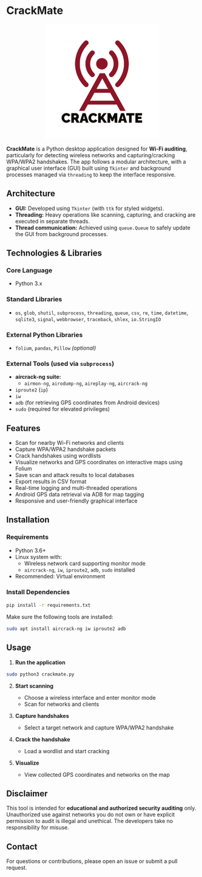 # CrackMate
<p align="center">
  <img src="https://github.com/Ale210501/CrackMate/blob/main/logo-png.png" alt="CrackMate Logo" width="300"/>
</p>

**CrackMate** is a Python desktop application designed for **Wi-Fi auditing**, particularly for detecting wireless networks and capturing/cracking WPA/WPA2 handshakes. The app follows a modular architecture, with a graphical user interface (GUI) built using `Tkinter` and background processes managed via `threading` to keep the interface responsive.



## Architecture

- **GUI:** Developed using `Tkinter` (with `ttk` for styled widgets).
- **Threading:** Heavy operations like scanning, capturing, and cracking are executed in separate threads.
- **Thread communication:** Achieved using `queue.Queue` to safely update the GUI from background processes.



## Technologies & Libraries

### Core Language
- Python 3.x

### Standard Libraries
- `os`, `glob`, `shutil`, `subprocess`, `threading`, `queue`, `csv`, `re`, `time`, `datetime`, `sqlite3`, `signal`, `webbrowser`, `traceback`, `shlex`, `io.StringIO`

### External Python Libraries
- `folium`, `pandas`, `Pillow` *(optional)*

### External Tools (used via `subprocess`)
- **aircrack-ng suite:**
  - `airmon-ng`, `airodump-ng`, `aireplay-ng`, `aircrack-ng`
- `iproute2` (`ip`)
- `iw`
- `adb` (for retrieving GPS coordinates from Android devices)
- `sudo` (required for elevated privileges)



## Features

- Scan for nearby Wi-Fi networks and clients
- Capture WPA/WPA2 handshake packets
- Crack handshakes using wordlists
- Visualize networks and GPS coordinates on interactive maps using Folium
- Save scan and attack results to local databases
- Export results in CSV format
- Real-time logging and multi-threaded operations
- Android GPS data retrieval via ADB for map tagging
- Responsive and user-friendly graphical interface



## Installation

### Requirements

- Python 3.6+
- Linux system with:
  - Wireless network card supporting monitor mode
  - `aircrack-ng`, `iw`, `iproute2`, `adb`, `sudo` installed
- Recommended: Virtual environment

### Install Dependencies

```bash
pip install -r requirements.txt
```

Make sure the following tools are installed:

```bash
sudo apt install aircrack-ng iw iproute2 adb
```



## Usage

1. **Run the application**

```bash
sudo python3 crackmate.py
```

2. **Start scanning**
   - Choose a wireless interface and enter monitor mode
   - Scan for networks and clients

3. **Capture handshakes**
   - Select a target network and capture WPA/WPA2 handshake

4. **Crack the handshake**
   - Load a wordlist and start cracking

5. **Visualize**
   - View collected GPS coordinates and networks on the map



## Disclaimer

This tool is intended for **educational and authorized security auditing** only. Unauthorized use against networks you do not own or have explicit permission to audit is illegal and unethical. The developers take no responsibility for misuse.



## Contact

For questions or contributions, please open an issue or submit a pull request.
